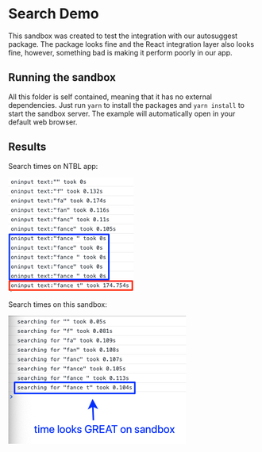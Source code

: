 # Search Demo

This sandbox was created to test the integration with our autosuggest package. The package looks fine and the React integration layer also looks fine, however, something bad is making it perform poorly in our app.

## Running the sandbox

All this folder is self contained, meaning that it has no external dependencies. Just run `yarn` to install the packages and `yarn install` to start the sandbox server. The example will automatically open in your default web browser.

## Results

Search times on NTBL app:

![search on ntbl app](img/results_ntbl.png)

Search times on this sandbox:

![search on sandbox](img/results_sandbox.png)
